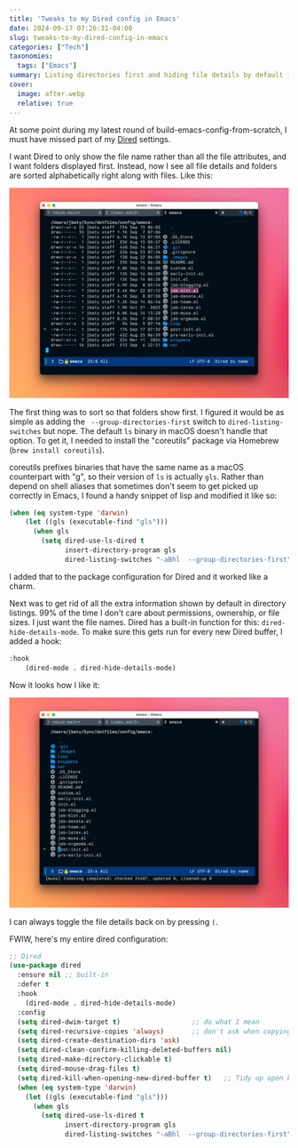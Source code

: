 ```yaml
---
title: 'Tweaks to my Dired config in Emacs'
date: 2024-09-17 07:26:31-04:00
slug: tweaks-to-my-dired-config-in-emacs
categories: ["Tech"]
taxonomies:
  tags: ["Emacs"]
summary: Listing directories first and hiding file details by default in Dired
cover:
  image: after.webp
  relative: true
---
```


At some point during my latest round of build-emacs-config-from-scratch, I must have missed part of my [Dired](https://www.gnu.org/software/emacs/manual/html_node/emacs/Dired.html) settings.

I want Dired to only show the file name rather than all the file attributes, and I want folders displayed first. Instead, now I see all file details and folders are sorted alphabetically right along with files. Like this:

![Dired by default](before.webp "Dired by default")

The first thing was to sort so that folders show first. I figured it would be as simple as adding the ` --group-directories-first` switch to `dired-listing-switches` but nope. The default `ls` binary in macOS doesn't handle that option. To get it, I needed to install the "coreutils" package via Homebrew (`brew install coreutils`).

coreutils prefixes binaries that have the same name as a macOS counterpart with "g", so their version of `ls` is actually `gls`. Rather than depend on shell aliases that sometimes don't seem to get picked up correctly in Emacs, I found a handy snippet of lisp and modified it like so:

```lisp
(when (eq system-type 'darwin)
    (let ((gls (executable-find "gls")))
      (when gls
        (setq dired-use-ls-dired t
              insert-directory-program gls
              dired-listing-switches "-aBhl  --group-directories-first"))))
```

I added that to the package configuration for Dired and it worked like a charm.

Next was to get rid of all the extra information shown by default in directory listings. 99% of the time I don't care about permissions, ownership, or file sizes. I just want the file names. Dired has a built-in function for this: `dired-hide-details-mode`. To make sure this gets run for every new Dired buffer, I added a hook:

```lisp
:hook
    (dired-mode . dired-hide-details-mode)
```

Now it looks how I like it:

![Dired with my config](after.webp "Dired with my config")

I can always toggle the file details back on by pressing `(`.

FWIW, here's my entire dired configuration:

```lisp
;; Dired
(use-package dired
  :ensure nil ;; built-in
  :defer t
  :hook
    (dired-mode . dired-hide-details-mode)
  :config
  (setq dired-dwim-target t)                  ;; do what I mean
  (setq dired-recursive-copies 'always)       ;; don't ask when copying directories
  (setq dired-create-destination-dirs 'ask)   
  (setq dired-clean-confirm-killing-deleted-buffers nil)
  (setq dired-make-directory-clickable t)
  (setq dired-mouse-drag-files t)
  (setq dired-kill-when-opening-new-dired-buffer t)   ;; Tidy up open buffers by default
  (when (eq system-type 'darwin)
    (let ((gls (executable-find "gls")))
      (when gls
        (setq dired-use-ls-dired t
              insert-directory-program gls
              dired-listing-switches "-aBhl  --group-directories-first")))))
```




